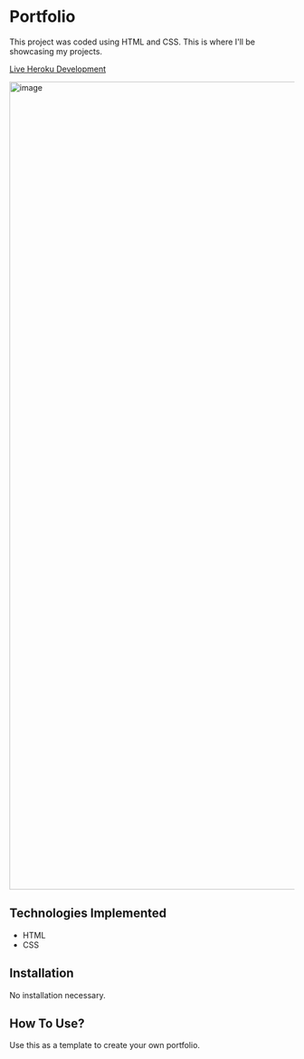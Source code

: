 # Portfolio

This project was coded using HTML and CSS. This is where I'll be showcasing my projects.

[Live Heroku Development](https://portfolio-kyleh.herokuapp.com/)

<img width="1427" alt="image" src="https://user-images.githubusercontent.com/105835084/175803023-944a7627-ca80-46c8-90c3-b78dcd44bedd.png">

## Technologies Implemented

* HTML
* CSS

## Installation

No installation necessary.

## How To Use?

Use this as a template to create your own portfolio.
